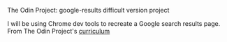 The Odin Project: google-results difficult version project

I will be using Chrome dev tools to recreate a Google search results page.
From The Odin Project's [curriculum](http://www.theodinproject.com/courses/web-development-101/lessons/html-css)